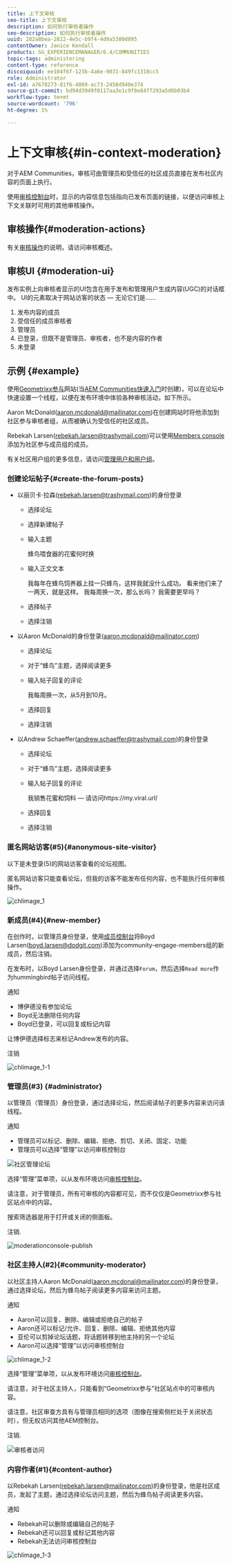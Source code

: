 ```yaml
---
title: 上下文审核
seo-title: 上下文审核
description: 如何执行审核者操作
seo-description: 如何执行审核者操作
uuid: 282a8bea-2822-4e5c-b9f4-4d9a5380d895
contentOwner: Janice Kendall
products: SG_EXPERIENCEMANAGER/6.4/COMMUNITIES
topic-tags: administering
content-type: reference
discoiquuid: ee104f6f-123b-4a6e-9031-849fc1318cc5
role: Administrator
exl-id: a7678273-81f6-4089-ac73-2458d940e374
source-git-commit: bd94d3949f0117aa3e1c9f0e84f7293a5d6b03b4
workflow-type: tm+mt
source-wordcount: '796'
ht-degree: 1%

---
```


# 上下文审核{#in-context-moderation}

对于AEM Communities，审核可由管理员和受信任的社区成员直接在发布社区内容的页面上执行。

使用[审核控制台](moderation.md)时，显示的内容信息包括指向已发布页面的链接，以便访问审核上下文关联时可用的其他审核操作。

## 审核操作{#moderation-actions}

有关[审核操作](moderate-ugc.md#moderation-actions)的说明，请访问审核概述。

## 审核UI {#moderation-ui}

发布实例上向审核者显示的UI包含在用于发布和管理用户生成内容(UGC)的对话框中。 UI的元素取决于网站访客的状态 — 无论它们是……

1. 发布内容的成员
1. 受信任的成员审核者
1. 管理员
1. 已登录，但既不是管理员、审核者，也不是内容的作者
1. 未登录

## 示例 {#example}

使用[Geometrixx参与](http://localhost:4503/content/sites/engage/en.html)网站(当[AEM Communities快速入门](getting-started.md)时创建)，可以在论坛中快速设置一个线程，以便在发布环境中体验各种审核活动，如下所示。

Aaron McDonald(aaron.mcdonald@mailinator.com)在创建网站时将他添加到社区参与审核者组，从而被确认为受信任的社区成员。

Rebekah Larsen(rebekah.larsen@trashymail.com)可以使用[Members console](members.md)添加为社区参与成员组的成员。

有关社区用户组的更多信息，请访问[管理用户和用户组](users.md)。

### 创建论坛帖子{#create-the-forum-posts}

* 以丽贝卡·拉森(rebekah.larsen@trashymail.com)的身份登录

   * 选择论坛
   * 选择新建帖子
   * 输入主题

      蜂鸟喂食器的花蜜何时换

   * 输入正文文本

      我每年在蜂鸟饲养器上挂一只蜂鸟，这样我就没什么成功。 看来他们来了一两天，就是这样。 我每周换一次，那么长吗？ 我需要更早吗？
   * 选择帖子
   * 选择注销

* 以Aaron McDonald的身份登录(aaron.mcdonald@mailinator.com)

   * 选择论坛
   * 对于“蜂鸟”主题，选择阅读更多
   * 输入帖子回复的评论

      我每周换一次，从5月到10月。

   * 选择回复
   * 选择注销

* 以Andrew Schaeffer(andrew.schaeffer@trashymail.com)的身份登录

   * 选择论坛
   * 对于“蜂鸟”主题，选择阅读更多
   * 输入帖子回复的评论

      我销售花蜜和饲料 — 请访问https://my.viral.url/

   * 选择回复
   * 选择注销

### 匿名网站访客(#5){#anonymous-site-visitor}

以下是未登录(5)的网站访客查看的论坛视图。

匿名网站访客只能查看论坛，但我的访客不能发布任何内容，也不能执行任何审核操作。

![chlimage_1](assets/chlimage_1.png)

### 新成员(#4){#new-member}

在创作时，以管理员身份登录，使用[成员控制台](members.md)将Boyd Larsen(boyd.larsen@dodgit.com)添加为community-engage-members组的新成员，然后注销。

在发布时，以Boyd Larsen身份登录，并通过选择`Forum`，然后选择`Read more`作为hummingbird帖子访问线程。

通知

* 博伊德没有参加论坛
* Boyd无法删除任何内容
* Boyd已登录，可以回复或标记内容

让博伊德选择标志来标记Andrew发布的内容。

注销

![chlimage_1-1](assets/chlimage_1-1.png)

### 管理员(#3) {#administrator}

以管理员（管理员）身份登录，通过选择论坛，然后阅读帖子的更多内容来访问该线程。

通知

* 管理员可以标记、删除、编辑、拒绝、剪切、关闭、固定、功能
* 管理员可以选择“管理”以访问审核控制台

![社区管理论坛](assets/communityadmin-forum.png)

选择“管理”菜单项，以从发布环境访问[审核控制台](moderation.md)。

请注意，对于管理员，所有可审核的内容都可见，而不仅仅是Geometrixx参与社区站点中的内容。

搜索筛选器是用于打开或关闭的侧面板。

注销.

![moderationconsole-publish](assets/moderationconsole-publish.png)

### 社区主持人(#2){#community-moderator}

以社区主持人Aaron McDonald(aaron.mcdonal@mailinator.com)的身份登录，通过选择论坛，然后为蜂鸟帖子阅读更多内容来访问主题。

通知

* Aaron可以回复、删除、编辑或拒绝自己的帖子
* Aaron还可以标记/允许、回复、删除、编辑、拒绝其他内容
* 亚伦可以剪掉论坛话题，将话题转移到他主持的另一个论坛
* Aaron可以选择“管理”以访问审核控制台

![chlimage_1-2](assets/chlimage_1-2.png)

选择“管理”菜单项，以从发布环境访问[审核控制台](moderation.md)。

请注意，对于社区主持人，只能看到“Geometrixx参与”社区站点中的可审核内容。

请注意，社区审查方具有与管理员相同的选项（图像在搜索侧栏处于关闭状态时），但无权访问其他AEM控制台。

注销.

![审核者访问](assets/moderatoraccess.png)

### 内容作者(#1){#content-author}

以Rebekah Larsen(rebekah.larsen@mailinator.com)的身份登录，他是社区成员，发起了主题，通过选择论坛访问主题，然后为蜂鸟帖子阅读更多内容。

通知

* Rebekah可以删除或编辑自己的帖子
* Rebekah还可以回复或标记其他内容
* Rebekah无法访问审核控制台

![chlimage_1-3](assets/chlimage_1-3.png)
